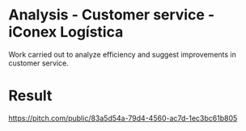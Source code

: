 # Analysis - Customer service - iConex Logística

Work carried out to analyze efficiency and suggest improvements in customer service.

# Result

https://pitch.com/public/83a5d54a-79d4-4560-ac7d-1ec3bc61b805

